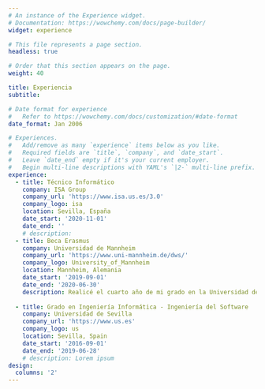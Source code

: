```yaml
---
# An instance of the Experience widget.
# Documentation: https://wowchemy.com/docs/page-builder/
widget: experience

# This file represents a page section.
headless: true

# Order that this section appears on the page.
weight: 40

title: Experiencia
subtitle:

# Date format for experience
#   Refer to https://wowchemy.com/docs/customization/#date-format
date_format: Jan 2006

# Experiences.
#   Add/remove as many `experience` items below as you like.
#   Required fields are `title`, `company`, and `date_start`.
#   Leave `date_end` empty if it's your current employer.
#   Begin multi-line descriptions with YAML's `|2-` multi-line prefix.
experience:
  - title: Técnico Informático
    company: ISA Group
    company_url: 'https://www.isa.us.es/3.0'
    company_logo: isa
    location: Sevilla, España
    date_start: '2020-11-01'
    date_end: ''
    # description:
  - title: Beca Erasmus
    company: Universidad de Mannheim
    company_url: 'https://www.uni-mannheim.de/dws/'
    company_logo: University_of_Mannheim
    location: Mannheim, Alemania
    date_start: '2019-09-01'
    date_end: '2020-06-30'
    description: Realicé el cuarto año de mi grado en la Universidad de Mannheim, Alemania, donde cursé asignaturas de máster relativas a Data Science.
        
  - title: Grado en Ingeniería Informática - Ingeniería del Software
    company: Universidad de Sevilla
    company_url: 'https://www.us.es'
    company_logo: us
    location: Sevilla, Spain
    date_start: '2016-09-01'
    date_end: '2019-06-28'
    # description: Lorem ipsum
design:
  columns: '2'
---
```

